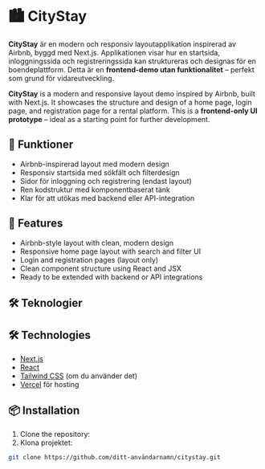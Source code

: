# 🏙️ CityStay

**CityStay** är en modern och responsiv layoutapplikation inspirerad av Airbnb, byggd med Next.js. Applikationen visar hur en startsida, inloggningssida och registreringssida kan struktureras och designas för en boendeplattform. Detta är en **frontend-demo utan funktionalitet** – perfekt som grund för vidareutveckling.

**CityStay** is a modern and responsive layout demo inspired by Airbnb, built with Next.js. It showcases the structure and design of a home page, login page, and registration page for a rental platform. This is a **frontend-only UI prototype** – ideal as a starting point for further development.


## 🚀 Funktioner

- Airbnb-inspirerad layout med modern design  
- Responsiv startsida med sökfält och filterdesign  
- Sidor för inloggning och registrering (endast layout)  
- Ren kodstruktur med komponentbaserat tänk  
- Klar för att utökas med backend eller API-integration  

## 🚀 Features

- Airbnb-style layout with clean, modern design  
- Responsive home page layout with search and filter UI  
- Login and registration pages (layout only)  
- Clean component structure using React and JSX  
- Ready to be extended with backend or API integrations  


## 🛠️ Teknologier
## 🛠️ Technologies

- [Next.js](https://nextjs.org/)
- [React](https://reactjs.org/)
- [Tailwind CSS](https://tailwindcss.com/) (om du använder det)
- [Vercel](https://vercel.com/) för hosting

## 📦 Installation
1. Clone the repository:
1. Klona projektet:
```bash
git clone https://github.com/ditt-användarnamn/citystay.git
